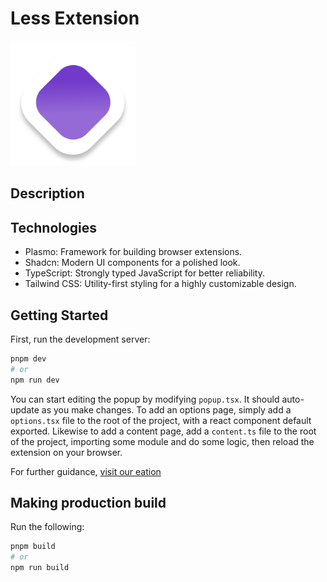 # Less Extension

<img src="./assets/icon.png" alt="Less Icon" width="200"/>

## Description



## Technologies
- Plasmo: Framework for building browser extensions.
- Shadcn: Modern UI components for a polished look.
- TypeScript: Strongly typed JavaScript for better reliability.
- Tailwind CSS: Utility-first styling for a highly customizable design.

## Getting Started

First, run the development server:

```bash
pnpm dev
# or
npm run dev
```


You can start editing the popup by modifying `popup.tsx`. It should auto-update as you make changes. To add an options page, simply add a `options.tsx` file to the root of the project, with a react component default exported. Likewise to add a content page, add a `content.ts` file to the root of the project, importing some module and do some logic, then reload the extension on your browser.

For further guidance, [visit our eation](https://docs.plasmo.com/)

## Making production build

Run the following:

```bash
pnpm build
# or
npm run build
```